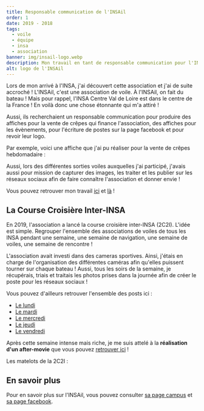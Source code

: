 ```yaml
---
title: Responsable communication de l'INSAil
order: 1
date: 2019 - 2018
tags:
  - voile
  - équipe
  - insa
  - association
banner: img/insail-logo.webp
description: Mon travail en tant de responsable communication pour l'INSAil !
alt: logo de l'INSAil
---
```


Lors de mon arrivé à l'INSA, j'ai découvert cette association et j'ai de suite accroché ! L'INSAil, c'est une association de voile. À l'INSAil, on fait du bateau ! Mais pour rappel, l'INSA Centre Val de Loire est dans le centre de la France ! En voilà donc une chose étonnante qui m'a attiré !

Aussi, ils recherchaient un responsable communication pour produire des affiches pour la vente de crêpes qui finance l'association, des affiches pour les évènements, pour l'écriture de postes sur la page facebook et pour revoir leur logo.

Par exemple, voici une affiche que j'ai pu réaliser pour la vente de crêpes hebdomadaire :

<card>
<card-image src="img/insail-affiche-crepes.webp"></card-image >
</card>

Aussi, lors des différentes sorties voiles auxquelles j'ai participé, j'avais aussi pour mission de capturer des images, les traiter et les publier sur les réseaux sociaux afin de faire connaître l'association et donner envie !

Vous pouvez retrouver mon travail [ici](https://www.facebook.com/INSAilCVL/posts/2948938845135195) et [là](https://www.facebook.com/INSAilCVL/posts/2946508848711528) !

## La Course Croisière Inter-INSA

En 2019, l'association a lancé la course croisière inter-INSA (2C2I). L'idée est simple. Regrouper l'ensemble des associations de voiles de tous les INSA pendant une semaine, une semaine de navigation, une semaine de voiles, une semaine de rencontre !

L'association avait investi dans des cameras sportives. Ainsi, j'étais en charge de l'organisation des différentes caméras afin qu'elles puissent tourner sur chaque bateau ! Aussi, tous les soirs de la semaine, je récupérais, triais et traitais les photos prises dans la journée afin de créer le poste pour les réseaux sociaux !

Vous pouvez d'ailleurs retrouver l'ensemble des posts ici :

- [Le lundi](https://www.facebook.com/INSAilCVL/posts/2699744600054622)
- [Le mardi](https://www.facebook.com/INSAilCVL/posts/2701608453201570)
- [Le mercredi](https://www.facebook.com/INSAilCVL/posts/2704335206262228)
- [Le jeudi](https://www.facebook.com/INSAilCVL/posts/2706264039402678)
- [Le vendredi](https://www.facebook.com/INSAilCVL/posts/2708070679222014)

Après cette semaine intense mais riche, je me suis attelé à la **réalisation d'un after-movie** que vous pouvez [retrouver ici](https://www.facebook.com/watch/?v=2311102455854078) !

Les matelots de la 2C2I :

<card>
<card-image src="img/insail-ccii.webp"></card-image >
</card>

## En savoir plus

Pour en savoir plus sur l'INSAil, vous pouvez consulter [sa page campus](https://campus.insa-cvl.org/federation/sport/associations/insail) et [sa page facebook](https://www.facebook.com/INSAilCVL).
